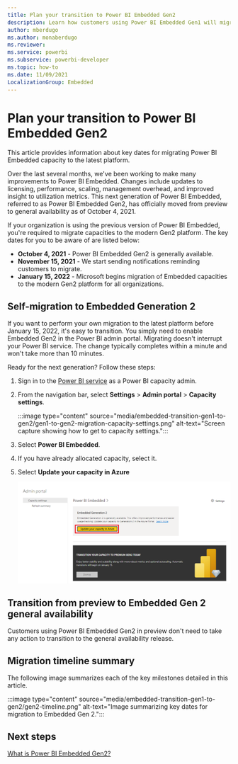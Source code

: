 ```yaml
---
title: Plan your transition to Power BI Embedded Gen2
description: Learn how customers using Power BI Embedded Gen1 will migrate to Embedded Gen2 and key dates to plan for.
author: mberdugo
ms.author: monaberdugo
ms.reviewer: 
ms.service: powerbi
ms.subservice: powerbi-developer
ms.topic: how-to
ms.date: 11/09/2021
LocalizationGroup: Embedded
---
```


# Plan your transition to Power BI Embedded Gen2

This article provides information about key dates for migrating Power BI Embedded capacity to the latest platform.

Over the last several months, we've been working to make many improvements to Power BI Embedded. Changes include updates to licensing, performance, scaling, management overhead, and improved insight to utilization metrics. This next generation of Power BI Embedded, referred to as Power BI Embedded Gen2, has officially moved from preview to general availability as of October 4, 2021.

If your organization is using the previous version of Power BI Embedded, you're required to migrate capacities to the modern Gen2 platform. The key dates for you to be aware of are listed below:

* **October 4, 2021** - Power BI Embedded Gen2 is generally available.
* **November 15, 2021** - We start sending notifications reminding customers to migrate.
* **January 15, 2022** - Microsoft begins migration of Embedded capacities to the modern Gen2 platform for all organizations.

## Self-migration to Embedded Generation 2

If you want to perform your own migration to the latest platform before January 15, 2022, it's easy to transition. You simply need to enable Embedded Gen2 in the Power BI admin portal. Migrating doesn't interrupt your Power BI service. The change typically completes within a minute and won't take more than 10 minutes.

Ready for the next generation? Follow these steps:

1. Sign in to the [Power BI service](https://app.powerbi.com) as a Power BI capacity admin.
1. From the navigation bar, select **Settings** > **Admin portal** > **Capacity settings**.

    :::image type="content" source="media/embedded-transition-gen1-to-gen2/gen1-to-gen2-migration-capacity-settings.png" alt-text="Screen capture showing how to get to capacity settings.":::

1. Select **Power BI Embedded**.
1. If you have already allocated capacity, select it.
1. Select **Update your capacity in Azure**

    ![Enabling Embedded Generation 2](media/embedded-transition-gen1-to-gen2/upgrade-to-gen-2.png)

## Transition from preview to Embedded Gen 2 general availability

Customers using Power BI Embedded Gen2 in preview don't need to take any action to transition to the general availability release.

## Migration timeline summary

The following image summarizes each of the key milestones detailed in this article.

  :::image type="content" source="media/embedded-transition-gen1-to-gen2/gen2-timeline.png" alt-text="Image summarizing key dates for migration to Embedded Gen 2.":::

## Next steps

[What is Power BI Embedded Gen2?](power-bi-embedded-generation-2.md)
